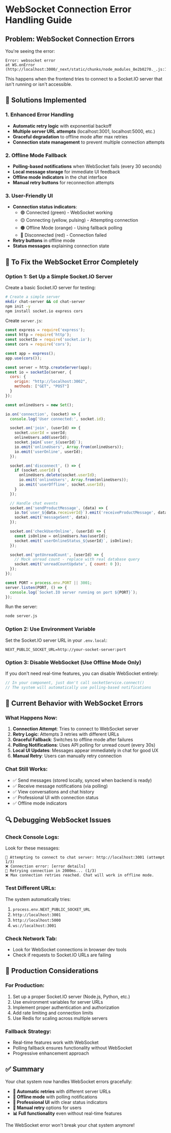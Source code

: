 # WebSocket Connection Error Handling Guide

## Problem: WebSocket Connection Errors

You're seeing the error:
```
Error: websocket error
at WS.onError (http://localhost:3000/_next/static/chunks/node_modules_8e2b0270._.js:10315:37)
```

This happens when the frontend tries to connect to a Socket.IO server that isn't running or isn't accessible.

## 🔧 **Solutions Implemented**

### **1. Enhanced Error Handling**
- **Automatic retry logic** with exponential backoff
- **Multiple server URL attempts** (localhost:3001, localhost:5000, etc.)
- **Graceful degradation** to offline mode after max retries
- **Connection state management** to prevent multiple connection attempts

### **2. Offline Mode Fallback**
- **Polling-based notifications** when WebSocket fails (every 30 seconds)
- **Local message storage** for immediate UI feedback
- **Offline mode indicators** in the chat interface
- **Manual retry buttons** for reconnection attempts

### **3. User-Friendly UI**
- **Connection status indicators**:
  - 🟢 Connected (green) - WebSocket working
  - 🟡 Connecting (yellow, pulsing) - Attempting connection
  - 🟠 Offline Mode (orange) - Using fallback polling
  - 🔴 Disconnected (red) - Connection failed
- **Retry buttons** in offline mode
- **Status messages** explaining connection state

## 🚀 **To Fix the WebSocket Error Completely**

### **Option 1: Set Up a Simple Socket.IO Server**

Create a basic Socket.IO server for testing:

```bash
# Create a simple server
mkdir chat-server && cd chat-server
npm init -y
npm install socket.io express cors
```

Create `server.js`:
```javascript
const express = require('express');
const http = require('http');
const socketIo = require('socket.io');
const cors = require('cors');

const app = express();
app.use(cors());

const server = http.createServer(app);
const io = socketIo(server, {
  cors: {
    origin: "http://localhost:3002",
    methods: ["GET", "POST"]
  }
});

const onlineUsers = new Set();

io.on('connection', (socket) => {
  console.log('User connected:', socket.id);

  socket.on('join', (userId) => {
    socket.userId = userId;
    onlineUsers.add(userId);
    socket.join(`user_${userId}`);
    io.emit('onlineUsers', Array.from(onlineUsers));
    io.emit('userOnline', userId);
  });

  socket.on('disconnect', () => {
    if (socket.userId) {
      onlineUsers.delete(socket.userId);
      io.emit('onlineUsers', Array.from(onlineUsers));
      io.emit('userOffline', socket.userId);
    }
  });

  // Handle chat events
  socket.on('sendProductMessage', (data) => {
    io.to(`user_${data.receiverId}`).emit('receiveProductMessage', data);
    socket.emit('messageSent', data);
  });

  socket.on('checkUserOnline', (userId) => {
    const isOnline = onlineUsers.has(userId);
    socket.emit(`userOnlineStatus_${userId}`, isOnline);
  });

  socket.on('getUnreadCount', (userId) => {
    // Mock unread count - replace with real database query
    socket.emit('unreadCountUpdate', { count: 0 });
  });
});

const PORT = process.env.PORT || 3001;
server.listen(PORT, () => {
  console.log(`Socket.IO server running on port ${PORT}`);
});
```

Run the server:
```bash
node server.js
```

### **Option 2: Use Environment Variable**

Set the Socket.IO server URL in your `.env.local`:
```
NEXT_PUBLIC_SOCKET_URL=http://your-socket-server:port
```

### **Option 3: Disable WebSocket (Use Offline Mode Only)**

If you don't need real-time features, you can disable WebSocket entirely:

```typescript
// In your component, just don't call socketService.connect()
// The system will automatically use polling-based notifications
```

## 🎯 **Current Behavior with WebSocket Errors**

### **What Happens Now:**
1. **Connection Attempt**: Tries to connect to WebSocket server
2. **Retry Logic**: Attempts 3 retries with different URLs
3. **Graceful Fallback**: Switches to offline mode after failures
4. **Polling Notifications**: Uses API polling for unread count (every 30s)
5. **Local UI Updates**: Messages appear immediately in chat for good UX
6. **Manual Retry**: Users can manually retry connection

### **Chat Still Works:**
- ✅ Send messages (stored locally, synced when backend is ready)
- ✅ Receive message notifications (via polling)
- ✅ View conversations and chat history
- ✅ Professional UI with connection status
- ✅ Offline mode indicators

## 🔍 **Debugging WebSocket Issues**

### **Check Console Logs:**
Look for these messages:
```
🔌 Attempting to connect to chat server: http://localhost:3001 (attempt 1/3)
❌ Connection error: [error details]
🔄 Retrying connection in 2000ms... (1/3)
❌ Max connection retries reached. Chat will work in offline mode.
```

### **Test Different URLs:**
The system automatically tries:
1. `process.env.NEXT_PUBLIC_SOCKET_URL`
2. `http://localhost:3001`
3. `http://localhost:5000`
4. `ws://localhost:3001`

### **Check Network Tab:**
- Look for WebSocket connections in browser dev tools
- Check if requests to Socket.IO URLs are failing

## 📱 **Production Considerations**

### **For Production:**
1. Set up a proper Socket.IO server (Node.js, Python, etc.)
2. Use environment variables for server URLs
3. Implement proper authentication and authorization
4. Add rate limiting and connection limits
5. Use Redis for scaling across multiple servers

### **Fallback Strategy:**
- Real-time features work with WebSocket
- Polling fallback ensures functionality without WebSocket
- Progressive enhancement approach

## ✅ **Summary**

Your chat system now handles WebSocket errors gracefully:

- **🔄 Automatic retries** with different server URLs
- **📱 Offline mode** with polling notifications
- **🎯 Professional UI** with clear status indicators
- **🔧 Manual retry** options for users
- **📊 Full functionality** even without real-time features

The WebSocket error won't break your chat system anymore!
